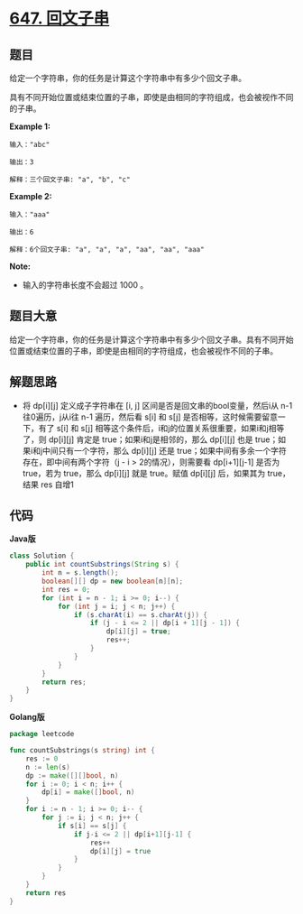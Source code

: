 # [647. 回文子串](https://leetcode-cn.com/problems/palindromic-substrings/)


## 题目

给定一个字符串，你的任务是计算这个字符串中有多少个回文子串。

具有不同开始位置或结束位置的子串，即使是由相同的字符组成，也会被视作不同的子串。

**Example 1:**

```
输入："abc"

输出：3

解释：三个回文子串: "a", "b", "c"
```

**Example 2:**

```
输入："aaa"

输出：6

解释：6个回文子串: "a", "a", "a", "aa", "aa", "aaa"
```

**Note:**

- 输入的字符串长度不会超过 1000 。

## 题目大意

给定一个字符串，你的任务是计算这个字符串中有多少个回文子串。具有不同开始位置或结束位置的子串，即使是由相同的字符组成，也会被视作不同的子串。

## 解题思路

- 将 dp[i][j] 定义成子字符串在 [i, j] 区间是否是回文串的bool变量，然后i从 n-1 往0遍历，j从i往 n-1 遍历，然后看 s[i] 和 s[j] 是否相等，这时候需要留意一下，有了 s[i] 和 s[j] 相等这个条件后，i和j的位置关系很重要，如果i和j相等了，则 dp[i][j] 肯定是 true；如果i和j是相邻的，那么 dp[i][j] 也是 true；如果i和j中间只有一个字符，那么 dp[i][j] 还是 true；如果中间有多余一个字符存在，即中间有两个字符（j - i > 2的情况），则需要看 dp[i+1][j-1] 是否为 true，若为 true，那么 dp[i][j] 就是 true。赋值 dp[i][j] 后，如果其为 true，结果 res 自增1

## 代码

**Java版**

```java
class Solution {
    public int countSubstrings(String s) {
        int n = s.length();
        boolean[][] dp = new boolean[n][n];
        int res = 0;
        for (int i = n - 1; i >= 0; i--) {
            for (int j = i; j < n; j++) {
                if (s.charAt(i) == s.charAt(j)) {
                    if (j - i <= 2 || dp[i + 1][j - 1]) {
                        dp[i][j] = true;
                        res++;
                    }
                }
            }
        }
        return res;
    }
}
```



**Golang版**

```go
package leetcode

func countSubstrings(s string) int {
	res := 0
	n := len(s)
	dp := make([][]bool, n)
	for i := 0; i < n; i++ {
		dp[i] = make([]bool, n)
	}
	for i := n - 1; i >= 0; i-- {
		for j := i; j < n; j++ {
			if s[i] == s[j] {
				if j-i <= 2 || dp[i+1][j-1] {
					res++
					dp[i][j] = true
				}
			}
		}
	}
	return res
}
```